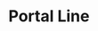 ---
title: Portal Line # Use block letters
description: "A cross-platform application that offers a forum for discussing lost and found items as well as a platform for exchanging student notes.
Created with React Native with Talwind CSS and some prototyping."
banner: "https://i.postimg.cc/YSFpWKNG/portal-line-1.png"
techstack: [ react, tailwind ]
sourcecode: https://random.imagecdn.app/400/400
url: https://random.imagecdn.app/400/400
---